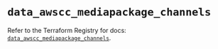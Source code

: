 # `data_awscc_mediapackage_channels`

Refer to the Terraform Registry for docs: [`data_awscc_mediapackage_channels`](https://registry.terraform.io/providers/hashicorp/awscc/0.70.0/docs/data-sources/mediapackage_channels).
